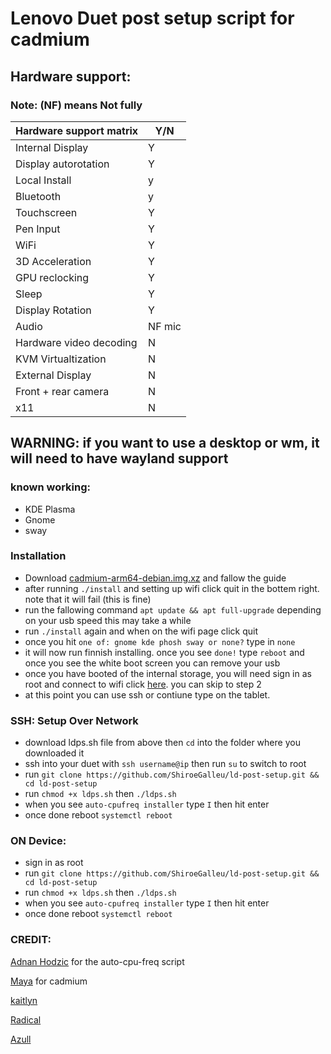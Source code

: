 # Lenovo Duet post setup script for cadmium

## Hardware support:
### Note: (NF) means Not fully
| Hardware support matrix  	| Y/N  		| 
|-------------------------	|--------	|
| Internal Display	       	| Y		   	|
| Display autorotation    	| Y	    	|
| Local Install	          	| y  			|
| Bluetooth                 | y       |
| Touchscreen	    	  	    | Y		   	| 
| Pen Input		            	| Y			  |
| WiFi		     	         	  | Y		  	|
| 3D Acceleration	        	| Y		    | 
| GPU reclocking	         	| Y			  |
| Sleep                     | Y       |
| Display Rotation         	| Y  			|
| Audio		     	          	| NF mic	|
| Hardware video decoding  	| N	  		|
| KVM Virtualtization      	| N  			|
| External Display	      	| N		  	|
| Front + rear camera		   	| N  			|
| x11                       | N       |


## WARNING: if you want to use a desktop or wm, it will need to have wayland support
### known working:
- KDE Plasma
- Gnome
- sway


### Installation
- Download [cadmium-arm64-debian.img.xz](https://github.com/Maccraft123/Cadmium/releases/tag/v0.4.0-pre2) and fallow the guide
- after running `./install` and setting up wifi click quit in the bottem right. note that it will fail (this is fine)
- run the fallowing command `apt update && apt full-upgrade` depending on your usb speed this may take a while
- run `./install` again and when on the wifi page click quit
- once you hit `one of: gnome kde phosh sway or none?` type in `none`
- it will now run finnish installing. once you see `done!` type `reboot` and once you see the white boot screen you can remove your usb
- once you have booted of the internal storage, you will need sign in as root and connect to wifi click [here](https://www.makeuseof.com/connect-to-wifi-with-nmcli/). you can skip to step 2
- at this point you can use ssh or contiune type on the tablet.

### SSH: Setup Over Network
- download ldps.sh file from above then `cd` into the folder where you downloaded it
- ssh into your duet with `ssh username@ip` then run `su` to switch to root
- run ```git clone https://github.com/ShiroeGalleu/ld-post-setup.git && cd ld-post-setup```
- run ```chmod +x ldps.sh``` then ```./ldps.sh```
- when you see ```auto-cpufreq installer``` type `I` then hit enter
- once done reboot ```systemctl reboot```

### ON Device:
- sign in as root
- run ```git clone https://github.com/ShiroeGalleu/ld-post-setup.git && cd ld-post-setup```
- run ```chmod +x ldps.sh``` then ```./ldps.sh```
- when you see ```auto-cpufreq installer``` type `I` then hit enter
- once done reboot ```systemctl reboot```


### CREDIT:
[Adnan Hodzic](https://github.com/AdnanHodzic) for the auto-cpu-freq script

[Maya](https://github.com/Maccraft123) for cadmium

[kaitlyn](https://github.com/catgirlcataclysm)

[Radical](https://github.com/Radiicall)

[Azull]()
